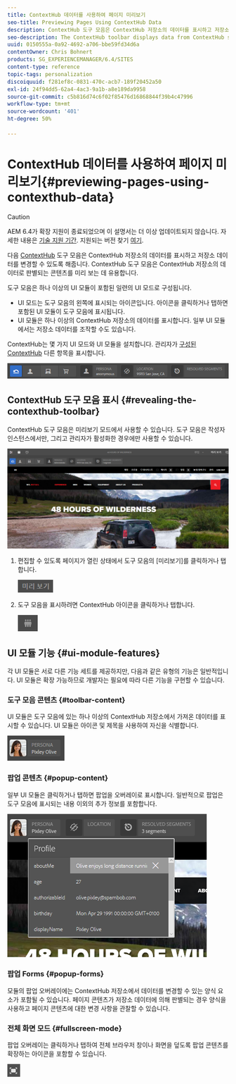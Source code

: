 ```yaml
---
title: ContextHub 데이터를 사용하여 페이지 미리보기
seo-title: Previewing Pages Using ContextHub Data
description: ContextHub 도구 모음은 ContextHub 저장소의 데이터를 표시하고 저장소 데이터를 변경할 수 있도록 해 주며 콘텐츠를 미리 보는 데 유용합니다.
seo-description: The ContextHub toolbar displays data from ContextHub stores and enables you to change store data and  is useful for previewing content
uuid: 0150555a-0a92-4692-a706-bbe59fd34d6a
contentOwner: Chris Bohnert
products: SG_EXPERIENCEMANAGER/6.4/SITES
content-type: reference
topic-tags: personalization
discoiquuid: f281ef8c-0831-470c-acb7-189f20452a50
exl-id: 24f94dd5-62a4-4ac3-9a1b-a8e189da9958
source-git-commit: c5b816d74c6f02f85476d16868844f39b4c47996
workflow-type: tm+mt
source-wordcount: '401'
ht-degree: 50%

---
```


# ContextHub 데이터를 사용하여 페이지 미리보기{#previewing-pages-using-contexthub-data}

>[!CAUTION]
>
>AEM 6.4가 확장 지원이 종료되었으며 이 설명서는 더 이상 업데이트되지 않습니다. 자세한 내용은 [기술 지원 기간](https://helpx.adobe.com/kr/support/programs/eol-matrix.html). 지원되는 버전 찾기 [여기](https://experienceleague.adobe.com/docs/).

다음 [ContextHub](/help/sites-developing/contexthub.md) 도구 모음은 ContextHub 저장소의 데이터를 표시하고 저장소 데이터를 변경할 수 있도록 해줍니다. ContextHub 도구 모음은 ContextHub 저장소의 데이터로 판별되는 콘텐츠를 미리 보는 데 유용합니다.

도구 모음은 하나 이상의 UI 모듈이 포함된 일련의 UI 모드로 구성됩니다.

* UI 모드는 도구 모음의 왼쪽에 표시되는 아이콘입니다. 아이콘을 클릭하거나 탭하면 포함된 UI 모듈이 도구 모음에 표시됩니다.
* UI 모듈은 하나 이상의 ContextHub 저장소의 데이터를 표시합니다. 일부 UI 모듈에서는 저장소 데이터를 조작할 수도 있습니다.

ContextHub는 몇 가지 UI 모드와 UI 모듈을 설치합니다. 관리자가 [구성된 ContextHub](/help/sites-administering/contexthub-config.md) 다른 항목을 표시합니다.

![screen_shot_2018-03-23at093446](assets/screen_shot_2018-03-23at093446.png)

## ContextHub 도구 모음 표시 {#revealing-the-contexthub-toolbar}

ContextHub 도구 모음은 미리보기 모드에서 사용할 수 있습니다. 도구 모음은 작성자 인스턴스에서만, 그리고 관리자가 활성화한 경우에만 사용할 수 있습니다.

![screen_shot_2018-03-23at093730](assets/screen_shot_2018-03-23at093730.png)

1. 편집할 수 있도록 페이지가 열린 상태에서 도구 모음의 [미리보기]를 클릭하거나 탭합니다.

   ![chlimage_1-219](assets/chlimage_1-219.png)

1. 도구 모음을 표시하려면 ContextHub 아이콘을 클릭하거나 탭합니다.

   ![](do-not-localize/screen_shot_2018-03-23at093621.png)

## UI 모듈 기능 {#ui-module-features}

각 UI 모듈은 서로 다른 기능 세트를 제공하지만, 다음과 같은 유형의 기능은 일반적입니다. UI 모듈은 확장 가능하므로 개발자는 필요에 따라 다른 기능을 구현할 수 있습니다.

### 도구 모음 콘텐츠 {#toolbar-content}

UI 모듈은 도구 모음에 있는 하나 이상의 ContextHub 저장소에서 가져온 데이터를 표시할 수 있습니다. UI 모듈은 아이콘 및 제목을 사용하여 자신을 식별합니다.

![screen_shot_2018-03-23at093936](assets/screen_shot_2018-03-23at093936.png)

### 팝업 콘텐츠 {#popup-content}

일부 UI 모듈은 클릭하거나 탭하면 팝업을 오버레이로 표시합니다. 일반적으로 팝업은 도구 모음에 표시되는 내용 이외의 추가 정보를 포함합니다.

![screen_shot_2018-03-23at094003](assets/screen_shot_2018-03-23at094003.png)

### 팝업 Forms {#popup-forms}

모듈의 팝업 오버레이에는 ContextHub 저장소에서 데이터를 변경할 수 있는 양식 요소가 포함될 수 있습니다. 페이지 콘텐츠가 저장소 데이터에 의해 판별되는 경우 양식을 사용하고 페이지 콘텐츠에 대한 변경 사항을 관찰할 수 있습니다.

### 전체 화면 모드 {#fullscreen-mode}

팝업 오버레이는 클릭하거나 탭하여 전체 브라우저 창이나 화면을 덮도록 팝업 콘텐츠를 확장하는 아이콘을 포함할 수 있습니다.

![](do-not-localize/chlimage_1-18.png)
